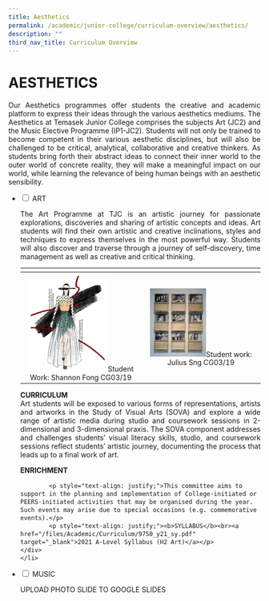 ```yaml
---
title: Aesthetics
permalink: /academic/junior-college/curriculum-overview/aesthetics/
description: ""
third_nav_title: Curriculum Overview
---
```

# AESTHETICS

<p style="text-align: justify;">Our Aesthetics programmes offer students the creative and academic platform to express their ideas through the various aesthetics mediums. The Aesthetics at Temasek Junior College comprises the subjects Art (JC2) and the Music Elective Programme (IP1-JC2). Students will not only be trained to become competent in their various aesthetic disciplines, but will also be challenged to be critical, analytical, collaborative and creative thinkers. As students bring forth their abstract ideas to connect their inner world to the outer world of concrete reality, they will make a meaningful impact on our world, while learning the relevance of being human beings with an aesthetic sensibility.</p>

<ul class="jekyllcodex_accordion">
  <li>
    <input type="checkbox" id="accordion1">
    <label for="accordion1">ART</label>
    <div>
			<p style="text-align: justify;">The Art Programme at TJC is an artistic journey for passionate explorations, discoveries and sharing of artistic concepts and ideas. Art students will find their own artistic and creative inclinations, styles and techniques to express themselves in the most powerful way. Students will also discover and traverse through a journey of self-discovery, time management as well as creative and critical thinking.</p>
			<table>
<thead>
  <tr>
    <th></th>
    <th></th>
  </tr>
</thead>
<tbody>
  <tr>
    <td style="text-align: center;"><img src="/images/Academic/Curriculum%20Overview/Aesthetics/Student%20work_%20Shannon%20Fong.jpg" style="width:70%">Student Work: Shannon Fong CG03/19</td>
    <td style="text-align: center;"><img src="/images/Academic/Curriculum%20Overview/Aesthetics/Student%20Work_%20Julius%20Sng.jpg"
     style="width:50%">Student work: Julius Sng CG03/19</td>
  </tr>
</tbody>
</table>
			<p style="text-align: justify;"><b>CURRICULUM</b><br>Art students will be exposed to various forms of representations, artists and artworks in the Study of Visual Arts (SOVA) and explore a wide range of artistic media during studio and coursework sessions in 2-dimensional and 3-dimensional praxis. The SOVA component addresses and challenges students’ visual literacy skills, studio, and coursework sessions reflect students’ artistic journey, documenting the process that leads up to a final work of art.</p>
			<p style="text-align: justify;"><b>ENRICHMENT
				</b></p>
			
			<p style="text-align: justify;">This committee aims to support in the planning and implementation of College-initiated or PEERS-initiated activities that may be organised during the year. Such events may arise due to special occasions (e.g. commemorative events).</p>
			<p style="text-align: justify;"><b>SYLLABUS</b><br><a href="/files/Academic/Curriculum/9750_y21_sy.pdf" target="_blank">2021 A-Level Syllabus (H2 Art)</a></p>
    </div>
	</li> 
  <li>
    <input type="checkbox" id="accordion2">
    <label for="accordion2">MUSIC</label>
    <div>
			<p style="text-align: justify;"> UPLOAD PHOTO SLIDE TO GOOGLE SLIDES</p>
    </div>
	</li> 
	</ul>